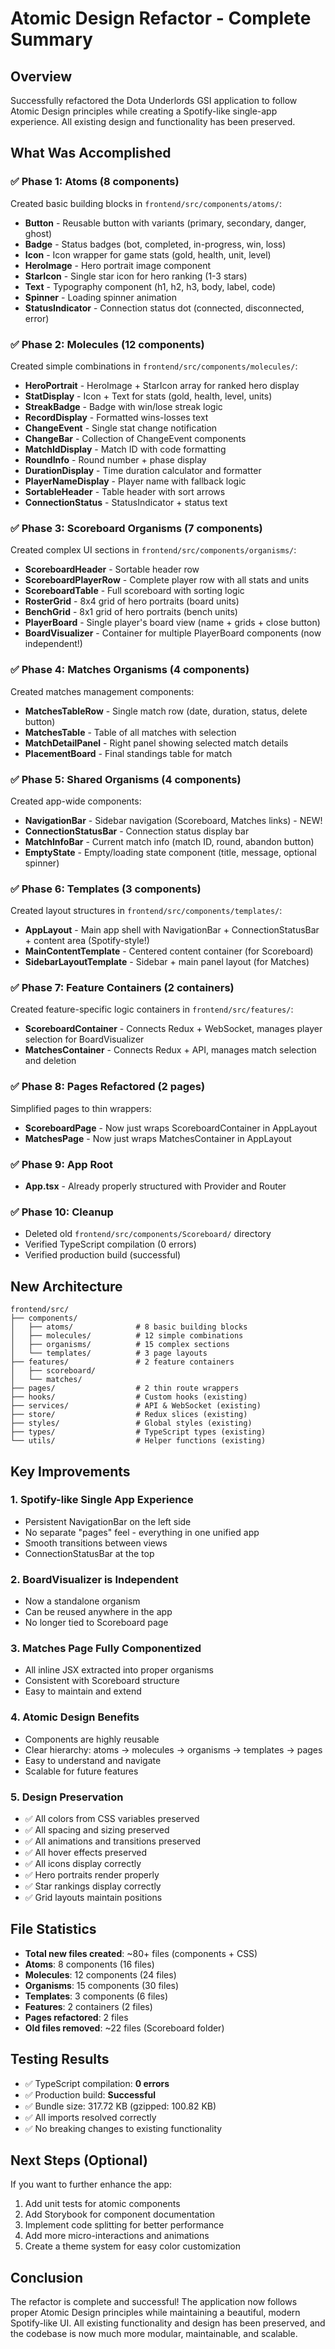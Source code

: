 # Atomic Design Refactor - Complete Summary

## Overview
Successfully refactored the Dota Underlords GSI application to follow Atomic Design principles while creating a Spotify-like single-app experience. All existing design and functionality has been preserved.

## What Was Accomplished

### ✅ Phase 1: Atoms (8 components)
Created basic building blocks in `frontend/src/components/atoms/`:
- **Button** - Reusable button with variants (primary, secondary, danger, ghost)
- **Badge** - Status badges (bot, completed, in-progress, win, loss)
- **Icon** - Icon wrapper for game stats (gold, health, unit, level)
- **HeroImage** - Hero portrait image component
- **StarIcon** - Single star icon for hero ranking (1-3 stars)
- **Text** - Typography component (h1, h2, h3, body, label, code)
- **Spinner** - Loading spinner animation
- **StatusIndicator** - Connection status dot (connected, disconnected, error)

### ✅ Phase 2: Molecules (12 components)
Created simple combinations in `frontend/src/components/molecules/`:
- **HeroPortrait** - HeroImage + StarIcon array for ranked hero display
- **StatDisplay** - Icon + Text for stats (gold, health, level, units)
- **StreakBadge** - Badge with win/lose streak logic
- **RecordDisplay** - Formatted wins-losses text
- **ChangeEvent** - Single stat change notification
- **ChangeBar** - Collection of ChangeEvent components
- **MatchIdDisplay** - Match ID with code formatting
- **RoundInfo** - Round number + phase display
- **DurationDisplay** - Time duration calculator and formatter
- **PlayerNameDisplay** - Player name with fallback logic
- **SortableHeader** - Table header with sort arrows
- **ConnectionStatus** - StatusIndicator + status text

### ✅ Phase 3: Scoreboard Organisms (7 components)
Created complex UI sections in `frontend/src/components/organisms/`:
- **ScoreboardHeader** - Sortable header row
- **ScoreboardPlayerRow** - Complete player row with all stats and units
- **ScoreboardTable** - Full scoreboard with sorting logic
- **RosterGrid** - 8x4 grid of hero portraits (board units)
- **BenchGrid** - 8x1 grid of hero portraits (bench units)
- **PlayerBoard** - Single player's board view (name + grids + close button)
- **BoardVisualizer** - Container for multiple PlayerBoard components (now independent!)

### ✅ Phase 4: Matches Organisms (4 components)
Created matches management components:
- **MatchesTableRow** - Single match row (date, duration, status, delete button)
- **MatchesTable** - Table of all matches with selection
- **MatchDetailPanel** - Right panel showing selected match details
- **PlacementBoard** - Final standings table for match

### ✅ Phase 5: Shared Organisms (4 components)
Created app-wide components:
- **NavigationBar** - Sidebar navigation (Scoreboard, Matches links) - NEW!
- **ConnectionStatusBar** - Connection status display bar
- **MatchInfoBar** - Current match info (match ID, round, abandon button)
- **EmptyState** - Empty/loading state component (title, message, optional spinner)

### ✅ Phase 6: Templates (3 components)
Created layout structures in `frontend/src/components/templates/`:
- **AppLayout** - Main app shell with NavigationBar + ConnectionStatusBar + content area (Spotify-style!)
- **MainContentTemplate** - Centered content container (for Scoreboard)
- **SidebarLayoutTemplate** - Sidebar + main panel layout (for Matches)

### ✅ Phase 7: Feature Containers (2 containers)
Created feature-specific logic containers in `frontend/src/features/`:
- **ScoreboardContainer** - Connects Redux + WebSocket, manages player selection for BoardVisualizer
- **MatchesContainer** - Connects Redux + API, manages match selection and deletion

### ✅ Phase 8: Pages Refactored (2 pages)
Simplified pages to thin wrappers:
- **ScoreboardPage** - Now just wraps ScoreboardContainer in AppLayout
- **MatchesPage** - Now just wraps MatchesContainer in AppLayout

### ✅ Phase 9: App Root
- **App.tsx** - Already properly structured with Provider and Router

### ✅ Phase 10: Cleanup
- Deleted old `frontend/src/components/Scoreboard/` directory
- Verified TypeScript compilation (0 errors)
- Verified production build (successful)

## New Architecture

```
frontend/src/
├── components/
│   ├── atoms/              # 8 basic building blocks
│   ├── molecules/          # 12 simple combinations
│   ├── organisms/          # 15 complex sections
│   └── templates/          # 3 page layouts
├── features/               # 2 feature containers
│   ├── scoreboard/
│   └── matches/
├── pages/                  # 2 thin route wrappers
├── hooks/                  # Custom hooks (existing)
├── services/               # API & WebSocket (existing)
├── store/                  # Redux slices (existing)
├── styles/                 # Global styles (existing)
├── types/                  # TypeScript types (existing)
└── utils/                  # Helper functions (existing)
```

## Key Improvements

### 1. **Spotify-like Single App Experience**
- Persistent NavigationBar on the left side
- No separate "pages" feel - everything in one unified app
- Smooth transitions between views
- ConnectionStatusBar at the top

### 2. **BoardVisualizer is Independent**
- Now a standalone organism
- Can be reused anywhere in the app
- No longer tied to Scoreboard page

### 3. **Matches Page Fully Componentized**
- All inline JSX extracted into proper organisms
- Consistent with Scoreboard structure
- Easy to maintain and extend

### 4. **Atomic Design Benefits**
- Components are highly reusable
- Clear hierarchy: atoms → molecules → organisms → templates → pages
- Easy to understand and navigate
- Scalable for future features

### 5. **Design Preservation**
- ✅ All colors from CSS variables preserved
- ✅ All spacing and sizing preserved
- ✅ All animations and transitions preserved
- ✅ All hover effects preserved
- ✅ All icons display correctly
- ✅ Hero portraits render properly
- ✅ Star rankings display correctly
- ✅ Grid layouts maintain positions

## File Statistics

- **Total new files created**: ~80+ files (components + CSS)
- **Atoms**: 8 components (16 files)
- **Molecules**: 12 components (24 files)
- **Organisms**: 15 components (30 files)
- **Templates**: 3 components (6 files)
- **Features**: 2 containers (2 files)
- **Pages refactored**: 2 files
- **Old files removed**: ~22 files (Scoreboard folder)

## Testing Results

- ✅ TypeScript compilation: **0 errors**
- ✅ Production build: **Successful**
- ✅ Bundle size: 317.72 KB (gzipped: 100.82 KB)
- ✅ All imports resolved correctly
- ✅ No breaking changes to existing functionality

## Next Steps (Optional)

If you want to further enhance the app:
1. Add unit tests for atomic components
2. Add Storybook for component documentation
3. Implement code splitting for better performance
4. Add more micro-interactions and animations
5. Create a theme system for easy color customization

## Conclusion

The refactor is complete and successful! The application now follows proper Atomic Design principles while maintaining a beautiful, modern Spotify-like UI. All existing functionality and design has been preserved, and the codebase is now much more modular, maintainable, and scalable.

